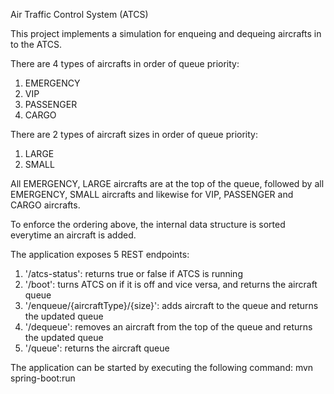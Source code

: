 Air Traffic Control System (ATCS)

This project implements a simulation for enqueing and dequeing aircrafts
in to the ATCS. 

There are 4 types of aircrafts in order of queue priority:

1) EMERGENCY
2) VIP
3) PASSENGER
4) CARGO

There are 2 types of aircraft sizes in order of queue priority:

1) LARGE
2) SMALL

All EMERGENCY, LARGE aircrafts are at the top of the queue, followed by
all EMERGENCY, SMALL aircrafts and likewise for VIP, PASSENGER and CARGO
aircrafts.

To enforce the ordering above, the internal data structure is sorted
everytime an aircraft is added.

The application exposes 5 REST endpoints:

1) '/atcs-status': returns true or false if ATCS is running
2) '/boot': turns ATCS on if it is off and vice versa, and returns the aircraft queue
3) '/enqueue/{aircraftType}/{size}': adds aircraft to the queue and returns the updated queue
4) '/dequeue': removes an aircraft from the top of the queue and returns the updated queue
5) '/queue': returns the aircraft queue

The application can be started by executing the following command:
mvn spring-boot:run

